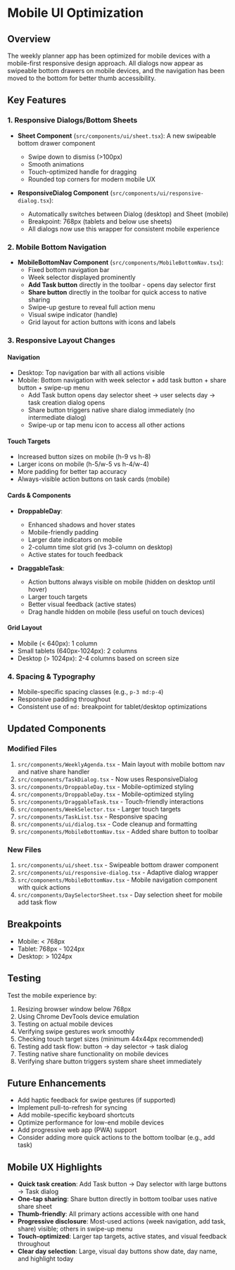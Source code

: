 # Mobile UI Optimization

## Overview
The weekly planner app has been optimized for mobile devices with a mobile-first responsive design approach. All dialogs now appear as swipeable bottom drawers on mobile devices, and the navigation has been moved to the bottom for better thumb accessibility.

## Key Features

### 1. Responsive Dialogs/Bottom Sheets
- **Sheet Component** (`src/components/ui/sheet.tsx`): A new swipeable bottom drawer component
  - Swipe down to dismiss (>100px)
  - Smooth animations
  - Touch-optimized handle for dragging
  - Rounded top corners for modern mobile UX

- **ResponsiveDialog Component** (`src/components/ui/responsive-dialog.tsx`): 
  - Automatically switches between Dialog (desktop) and Sheet (mobile)
  - Breakpoint: 768px (tablets and below use sheets)
  - All dialogs now use this wrapper for consistent mobile experience

### 2. Mobile Bottom Navigation
- **MobileBottomNav Component** (`src/components/MobileBottomNav.tsx`):
  - Fixed bottom navigation bar
  - Week selector displayed prominently
  - **Add Task button** directly in the toolbar - opens day selector first
  - **Share button** directly in the toolbar for quick access to native sharing
  - Swipe-up gesture to reveal full action menu
  - Visual swipe indicator (handle)
  - Grid layout for action buttons with icons and labels

### 3. Responsive Layout Changes

#### Navigation
- Desktop: Top navigation bar with all actions visible
- Mobile: Bottom navigation with week selector + add task button + share button + swipe-up menu
  - Add Task button opens day selector sheet → user selects day → task creation dialog opens
  - Share button triggers native share dialog immediately (no intermediate dialog)
  - Swipe-up or tap menu icon to access all other actions

#### Touch Targets
- Increased button sizes on mobile (h-9 vs h-8)
- Larger icons on mobile (h-5/w-5 vs h-4/w-4)
- More padding for better tap accuracy
- Always-visible action buttons on task cards (mobile)

#### Cards & Components
- **DroppableDay**: 
  - Enhanced shadows and hover states
  - Mobile-friendly padding
  - Larger date indicators on mobile
  - 2-column time slot grid (vs 3-column on desktop)
  - Active states for touch feedback

- **DraggableTask**:
  - Action buttons always visible on mobile (hidden on desktop until hover)
  - Larger touch targets
  - Better visual feedback (active states)
  - Drag handle hidden on mobile (less useful on touch devices)

#### Grid Layout
- Mobile (< 640px): 1 column
- Small tablets (640px-1024px): 2 columns
- Desktop (> 1024px): 2-4 columns based on screen size

### 4. Spacing & Typography
- Mobile-specific spacing classes (e.g., `p-3 md:p-4`)
- Responsive padding throughout
- Consistent use of `md:` breakpoint for tablet/desktop optimizations

## Updated Components

### Modified Files
1. `src/components/WeeklyAgenda.tsx` - Main layout with mobile bottom nav and native share handler
2. `src/components/TaskDialog.tsx` - Now uses ResponsiveDialog
3. `src/components/DroppableDay.tsx` - Mobile-optimized styling
4. `src/components/DroppableDay.tsx` - Mobile-optimized styling
5. `src/components/DraggableTask.tsx` - Touch-friendly interactions
6. `src/components/WeekSelector.tsx` - Larger touch targets
7. `src/components/TaskList.tsx` - Responsive spacing
8. `src/components/ui/dialog.tsx` - Code cleanup and formatting
9. `src/components/MobileBottomNav.tsx` - Added share button to toolbar

### New Files
1. `src/components/ui/sheet.tsx` - Swipeable bottom drawer component
2. `src/components/ui/responsive-dialog.tsx` - Adaptive dialog wrapper
3. `src/components/MobileBottomNav.tsx` - Mobile navigation component with quick actions
4. `src/components/DaySelectorSheet.tsx` - Day selection sheet for mobile add task flow

## Breakpoints
- Mobile: < 768px
- Tablet: 768px - 1024px
- Desktop: > 1024px

## Testing
Test the mobile experience by:
1. Resizing browser window below 768px
2. Using Chrome DevTools device emulation
3. Testing on actual mobile devices
4. Verifying swipe gestures work smoothly
5. Checking touch target sizes (minimum 44x44px recommended)
6. Testing add task flow: button → day selector → task dialog
7. Testing native share functionality on mobile devices
8. Verifying share button triggers system share sheet immediately

## Future Enhancements
- Add haptic feedback for swipe gestures (if supported)
- Implement pull-to-refresh for syncing
- Add mobile-specific keyboard shortcuts
- Optimize performance for low-end mobile devices
- Add progressive web app (PWA) support
- Consider adding more quick actions to the bottom toolbar (e.g., add task)

## Mobile UX Highlights
- **Quick task creation**: Add Task button → Day selector with large buttons → Task dialog
- **One-tap sharing**: Share button directly in bottom toolbar uses native share sheet
- **Thumb-friendly**: All primary actions accessible with one hand
- **Progressive disclosure**: Most-used actions (week navigation, add task, share) visible; others in swipe-up menu
- **Touch-optimized**: Larger tap targets, active states, and visual feedback throughout
- **Clear day selection**: Large, visual day buttons show date, day name, and highlight today

